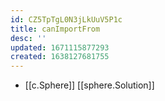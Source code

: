 ```yaml
---
id: CZ5TpTgL0N3jLkUuV5P1c
title: canImportFrom
desc: ''
updated: 1671115877293
created: 1638127681755
---
```




- [[c.Sphere]] [[sphere.Solution]]
